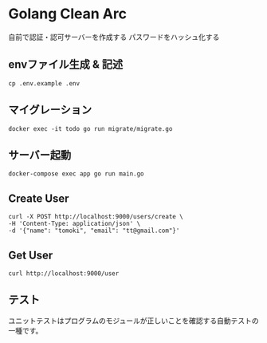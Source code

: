 # Golang Clean Arc

自前で認証・認可サーバーを作成する
パスワードをハッシュ化する

## envファイル生成 & 記述

```
cp .env.example .env
```

## マイグレーション
```
docker exec -it todo go run migrate/migrate.go
```

## サーバー起動
```
docker-compose exec app go run main.go
```

## Create User
```
curl -X POST http://localhost:9000/users/create \
-H 'Content-Type: application/json' \
-d '{"name": "tomoki", "email": "tt@gmail.com"}'
```

## Get User

```
curl http://localhost:9000/user
```

## テスト

ユニットテストはプログラムのモジュールが正しいことを確認する自動テストの一種です。